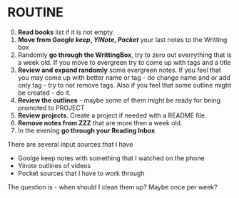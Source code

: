 # ROUTINE
0. **Read books** list if it is not empty.
1. **Move from *Google keep*, *YiNote*, *Pocket*** your last notes to the Writting box
2. Randomly **go through the WrittingBox**, try to zero out everrything that is a week old. If you move to evergreen try to come up with tags and a title
3. **Review and expand randomly** some evergreen notes. If you feel that you may come up with better name or tag - do change name and or add only tag - try to not remove tags. Also if you feel that some outline might be created - do it.
4. **Review the outlines** - maybe some of them might be ready for being promoted to PROJECT
5. **Review projects**. Create a project if needed with a README file.
6. **Remove notes from ZZZ** that are more then a week old.
7.  In the evening **go through your Reading Inbox**

There are several input sources that I have

 - Goolge keep notes with something that I watched on the phone
 - Yinote outlines of videos
 - Pocket sources that I have to work through

The question is - when should I clean them up? Maybe once per week?